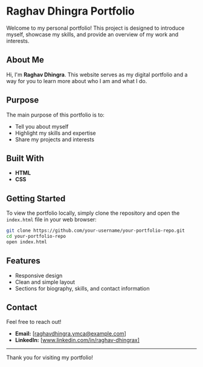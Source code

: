 # Raghav Dhingra Portfolio

Welcome to my personal portfolio! This project is designed to introduce myself, showcase my skills, and provide an overview of my work and interests.

## About Me

Hi, I'm **Raghav Dhingra**. This website serves as my digital portfolio and a way for you to learn more about who I am and what I do.

## Purpose

The main purpose of this portfolio is to:
- Tell you about myself
- Highlight my skills and expertise
- Share my projects and interests

## Built With

- **HTML**
- **CSS**

## Getting Started

To view the portfolio locally, simply clone the repository and open the `index.html` file in your web browser:

```bash
git clone https://github.com/your-username/your-portfolio-repo.git
cd your-portfolio-repo
open index.html
```

## Features

- Responsive design
- Clean and simple layout
- Sections for biography, skills, and contact information

## Contact

Feel free to reach out!

- **Email:** [raghavdhingra.ymca@example.com]
- **LinkedIn:** [www.linkedin.com/in/raghav-dhingrax]

---

Thank you for visiting my portfolio!
